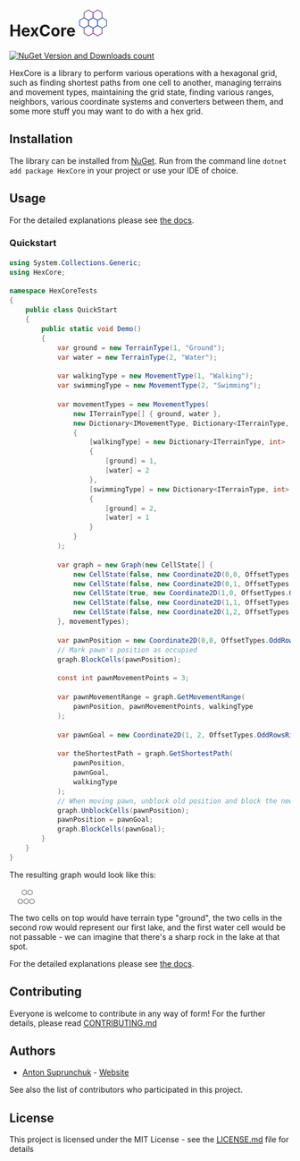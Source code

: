 [logo]: ./icon48.png "HexCore logo"

# HexCore ![alt text][logo] 
[![NuGet Version and Downloads count](https://buildstats.info/nuget/HexCore)](https://www.nuget.org/packages/HexCore)

HexCore is a library to perform various operations with a hexagonal grid, such as finding shortest paths from one cell to another, managing terrains and movement types, maintaining the grid state, finding various ranges, neighbors, various coordinate systems and converters between them, and some more stuff you may want to do with a hex grid.
## Installation

The library can be installed from [NuGet](https://www.nuget.org/packages/HexCore). Run from the command line `dotnet add package HexCore` in your project or use your IDE of choice.

## Usage

For the detailed explanations please see [the docs](./Docs).

### Quickstart

```c#
using System.Collections.Generic;
using HexCore;

namespace HexCoreTests
{
    public class QuickStart
    {
        public static void Demo()
        {
            var ground = new TerrainType(1, "Ground");
            var water = new TerrainType(2, "Water");

            var walkingType = new MovementType(1, "Walking");
            var swimmingType = new MovementType(2, "Swimming");

            var movementTypes = new MovementTypes(
                new ITerrainType[] { ground, water }, 
                new Dictionary<IMovementType, Dictionary<ITerrainType, int>>
                {
                    [walkingType] = new Dictionary<ITerrainType, int>
                    {
                        [ground] = 1,
                        [water] = 2
                    },
                    [swimmingType] = new Dictionary<ITerrainType, int>
                    {
                        [ground] = 2,
                        [water] = 1
                    }
                }
            );

            var graph = new Graph(new CellState[] { 
                new CellState(false, new Coordinate2D(0,0, OffsetTypes.OddRowsRight), ground),
                new CellState(false, new Coordinate2D(0,1, OffsetTypes.OddRowsRight), ground),
                new CellState(true, new Coordinate2D(1,0, OffsetTypes.OddRowsRight), water),
                new CellState(false, new Coordinate2D(1,1, OffsetTypes.OddRowsRight), water),
                new CellState(false, new Coordinate2D(1,2, OffsetTypes.OddRowsRight), ground)
            }, movementTypes);

            var pawnPosition = new Coordinate2D(0,0, OffsetTypes.OddRowsRight).To3D();
            // Mark pawn's position as occupied
            graph.BlockCells(pawnPosition);

            const int pawnMovementPoints = 3;

            var pawnMovementRange = graph.GetMovementRange(
                pawnPosition, pawnMovementPoints, walkingType
            );

            var pawnGoal = new Coordinate2D(1, 2, OffsetTypes.OddRowsRight).To3D();
            
            var theShortestPath = graph.GetShortestPath(
                pawnPosition, 
                pawnGoal,
                walkingType
            );
            // When moving pawn, unblock old position and block the new one.
            graph.UnblockCells(pawnPosition);
            pawnPosition = pawnGoal;
            graph.BlockCells(pawnGoal);
        }
    }
}
```
The resulting graph would look like this:
```
   ⬡⬡
  ⬡⬡⬡
```
The two cells on top would have terrain type "ground", the two cells in the second row would represent our first lake, and the first water cell would be not passable - we can imagine that there's a sharp rock in the lake at that spot.

For the detailed explanations please see [the docs](./Docs).

## Contributing

Everyone is welcome to contribute in any way of form! For the further details, please read [CONTRIBUTING.md](./CONTRIBUTING.md)

## Authors
 - [Anton Suprunchuk](https://github.com/antouhou) - [Website](https://antouhou.com)

See also the list of contributors who participated in this project.

## License

This project is licensed under the MIT License - see the [LICENSE.md](./LICENSE.md) file for details


